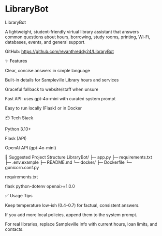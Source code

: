# LibraryBot

LibraryBot

A lightweight, student-friendly virtual library assistant that answers common questions about hours, borrowing, study rooms, printing, Wi-Fi, databases, events, and general support.

GitHub: https://github.com/revanthreddy24/LibraryBot

✨ Features

Clear, concise answers in simple language

Built-in details for Sampleville Library hours and services

Graceful fallback to website/staff when unsure

Fast API: uses gpt-4o-mini with curated system prompt

Easy to run locally (Flask) or in Docker

📦 Tech Stack

Python 3.10+

Flask (API)

OpenAI API (gpt-4o-mini)


🧱 Suggested Project Structure
LibraryBot/
├─ app.py
├─ requirements.txt
├─ .env.example
├─ README.md
└─ docker/
   ├─ Dockerfile
   └─ gunicorn.conf.py


requirements.txt

flask
python-dotenv
openai>=1.0.0



✅ Usage Tips

Keep temperature low-ish (0.4–0.7) for factual, consistent answers.

If you add more local policies, append them to the system prompt.

For real libraries, replace Sampleville info with current hours, loan limits, and contacts.

